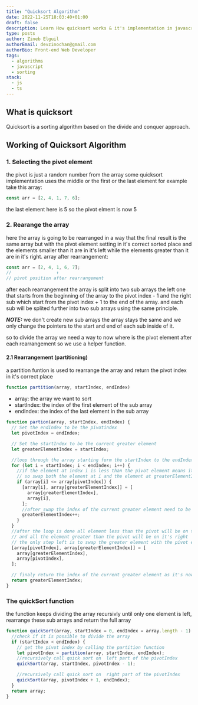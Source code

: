 ```yaml
---
title: "Quicksort Algorithm"
date: 2022-11-25T18:03:40+01:00
draft: false
description: Learn How quicksort works & it's implementation in javascript
type: posts
author: Zineb Elguil
authorEmail: devzinochan@gmail.com
authorBio: Front-end Web Developer
tags:
  - algorithms
  - javascript
  - sorting
stack:
  - js
  - ts
---
```


## What is quicksort

Quicksort is a sorting algorithm based on the divide and conquer approach.

## Working of Quicksort Algorithm

### 1. Selecting the pivot element

the pivot is just a random number from the array some quicksort implementation uses the middle or the first or the last element
for example take this array:

```js
const arr = [2, 4, 1, 7, 6];
```

the last element here is 5 so the pivot elment is now 5

### 2. Rearange the array

here the array is going to be rearranged in a way that the final result is the same array but with the pivot element setting in it's correct sorted place and the elements smaller than it are in it's left while the elements greater than it are in it's right.
array after rearrangement:

```js
const arr = [2, 4, 1, 6, 7];
//                 ↑
// pivot position after rearrangement
```

after each rearrangement the array is split into two sub arrays the left one that starts from the beginning of the array to the pivot index - 1 and the right sub which start from the pivot index + 1 to the end of the array. and each sub will be splited further into two sub arrays using the same principle.

**_NOTE:_**
we don't create new sub arrays the array stays the same and we only change the pointers to the start and end of each sub inside of it.

so to divide the array we need a way to now where is the pivot element after each rearrangement so we use a helper function.

#### 2.1 Rearrangement (partitioning)

a partition funtion is used to rearrange the array and return the pivot index in it's correct place

```js
function partition(array, startIndex, endIndex)
```

- array: the array we want to sort
- startIndex: the index of the first element of the sub array
- endIndex: the index of the last element in the sub array

```js
function partion(array, startIndex, endIndex) {
  // Set the endIndex to be the pivotindex
  let pivotIndex = endIndex;

  // Set the startIndex to be the current greater element
  let greaterElementIndex = startIndex;

  //loop through the array starting form the startIndex to the endIndex (sub array)
  for (let i = startIndex; i < endIndex; i++) {
    //if the element at index i is less than the pivot element means it should be on the left side of the sub array
    // so swap both the element at i and the element at greaterElementIndex
    if (array[i] <= array[pivotIndex]) {
      [array[i], array[greaterElementIndex]] = [
        array[greaterElementIndex],
        array[i],
      ];
      //after swap the index of the current greater element need to be updated to the next index
      greaterElementIndex++;
    }
  }
  //after the loop is done all element less than the pivot will be on the right side of the greaterElementIndex
  // and all the element greater than the pivot will be on it's right
  // the only step left is to swap the greater element with the pivot element
  [array[pivotIndex], array[greaterElementIndex]] = [
    array[greaterElementIndex],
    array[pivotIndex],
  ];

  // finaly return the index of the current greater element as it's now the position of the pivot
  return greaterElementIndex;
}
```

### The quickSort function

the function keeps dividing the array recursivly until only one element is left, rearrange these sub arrays and return the full array

```js
function quickSort(array, startIndex = 0, endIndex = array.length - 1) {
  //check if it is possible to divide the array
  if (startIndex < endIndex) {
    // get the pivot index by calling the partition function
    let pivotIndex = partition(array, startIndex, endIndex);
    //recursively call quick sort on  left part of the pivotIndex
    quickSort(array, startIndex, pivotIndex - 1);

    //recursively call quick sort on  right part of the pivotIndex
    quickSort(array, pivotIndex + 1, endIndex);
  }
  return array;
}
```
